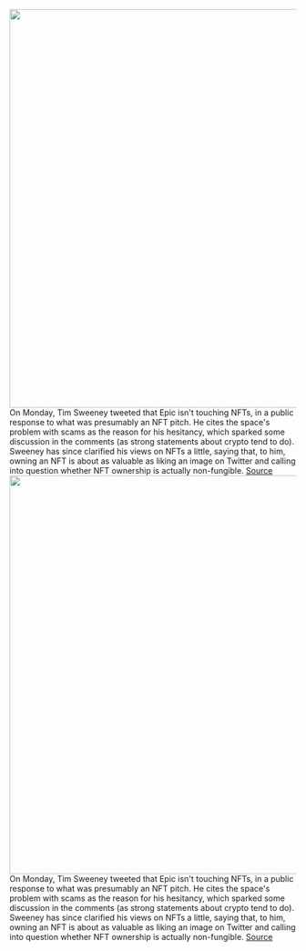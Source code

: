 <img src='https://cdn.vox-cdn.com/thumbor/EcG0fsJUKaSvYvw-CefD9U3i--A=/0x0:2360x1242/1200x800/filters:focal(678x453:1054x829)/cdn.vox-cdn.com/uploads/chorus_image/image/69917261/Screen_Shot_2021_08_17_at_9.21.59_AM.0.png' width='700px' /><br/>
On Monday, Tim Sweeney tweeted that Epic isn't touching NFTs, in a public response to what was presumably an NFT pitch. He cites the space's problem with scams as the reason for his hesitancy, which sparked some discussion in the comments (as strong statements about crypto tend to do). Sweeney has since clarified his views on NFTs a little, saying that, to him, owning an NFT is about as valuable as liking an image on Twitter and calling into question whether NFT ownership is actually non-fungible.
<a href='https://www.theverge.com/2021/9/27/22696978/epic-tim-sweeney-nft-scam-concerns-web-3'> Source <a/><img src='https://cdn.vox-cdn.com/thumbor/EcG0fsJUKaSvYvw-CefD9U3i--A=/0x0:2360x1242/1200x800/filters:focal(678x453:1054x829)/cdn.vox-cdn.com/uploads/chorus_image/image/69917261/Screen_Shot_2021_08_17_at_9.21.59_AM.0.png' width='700px' /><br/>
On Monday, Tim Sweeney tweeted that Epic isn't touching NFTs, in a public response to what was presumably an NFT pitch. He cites the space's problem with scams as the reason for his hesitancy, which sparked some discussion in the comments (as strong statements about crypto tend to do). Sweeney has since clarified his views on NFTs a little, saying that, to him, owning an NFT is about as valuable as liking an image on Twitter and calling into question whether NFT ownership is actually non-fungible.
<a href='https://www.theverge.com/2021/9/27/22696978/epic-tim-sweeney-nft-scam-concerns-web-3'> Source <a/>